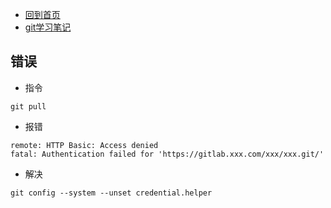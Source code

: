 - [回到首页](../README.md)
- [git学习笔记](./README.md)


## 错误
- 指令

```
git pull
```

- 报错

```
remote: HTTP Basic: Access denied
fatal: Authentication failed for 'https://gitlab.xxx.com/xxx/xxx.git/'
```

- 解决

```
git config --system --unset credential.helper
```
